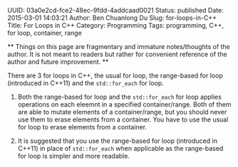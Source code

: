 UUID: 03a0e2cd-fce2-48ec-9fdd-4addcaad0021
Status: published
Date: 2015-03-01 14:03:21
Author: Ben Chuanlong Du
Slug: for-loops-in-C++
Title: For Loops in C++
Category: Programming
Tags: programming, C++, for loop, container, range

**
Things on this page are
fragmentary and immature notes/thoughts of the author.
It is not meant to readers
but rather for convenient reference of the author and future improvement.
**

There are 3 for loops in C++,
the usual for loop, the range-based for loop (introduced in C++11) and the `std::for_each` for loop.

1. Both the range-based for loop and the `std::for_each` for loop 
applies operations on each eleemnt in a specified container/range.
Both of them are able to mutate elements of a container/range,
but you should never use them to erase elements from a container.
You have to use the usual for loop to erase elements from a container.

2. It is suggested that you use the range-based for loop (introduced in C++11)
in place of `std::for_each` when applicable 
as the range-based for loop is simpler and more readable.

